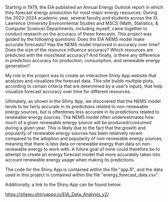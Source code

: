 Starting in 1979, the EIA published an Annual Energy Outlook report in which they forecast energy production for most major energy resources. During the 2023-2024 academic year, several faculty and students across the St. Lawrence University Environmental Studies and MSCS (Math, Statistics, & Computer Science) Departments, including myself, came together to conduct research on the accuracy of these forecasts. This project was guided by the following questions: Does the EIA NEMS model make accurate forecasts? Has the NEMS model improved in accuracy over time? Does the size of the resource influence accuracy? Which resources are predicted with the most/least accuracy? And finally, is there any difference in prediction accuracy for production, consumption, and renewable energy generation?

My role in the project was to create an interactive Shiny App website that analyzes and visualizes the forecast data. This site builds multiple plots, according to certain criteria that are determined by a user’s inputs, that help visualize forecast accuracy over time for different resources. 

Ultimately, as shown in the Shiny App, we discovered that the NEMS model tends to be fairly accurate in its predictions related to non-renewable energy sources, but is oftentimes less accurate in its predictions related to renewable energy sources. The NEMS model often underestimates how much of a given renewable energy source will be produced/consumed during a given year. This is likely due to the fact that the growth and popularity of renewable energy sources has been relatively recent compared to the adoption and popularity of non-renewable energy sources, meaning that there is less data on renewable energy than data on non-renewable energy to work with. A future goal of mine could therefore be to attempt to create an energy forecast model that more accurately takes into account renewable energy usage when making its predictions.

The code for the Shiny App is contained within the file "app.R", and the data used in this project is contained within the file "energy_forecast_data.csv".

Additionally, a link to the Shiny App can be found below:

https://stlawu.shinyapps.io/EIA_Data_Analysis_v2/
